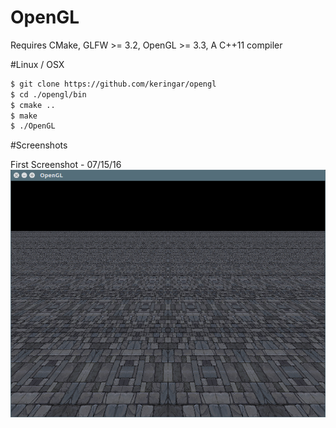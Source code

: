 # OpenGL

Requires CMake, GLFW >= 3.2, OpenGL >= 3.3, A C++11 compiler

#Linux / OSX
```bash
$ git clone https://github.com/keringar/opengl
$ cd ./opengl/bin
$ cmake ..
$ make
$ ./OpenGL
```

#Screenshots

First Screenshot - 07/15/16
![Alt text](screenshots/First.png?raw=true "First screenshot")

